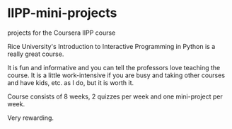 IIPP-mini-projects
==================

projects for the Coursera IIPP course

Rice University's Introduction to Interactive Programming in Python is a really great course.

It is fun and informative and you can tell the professors love teaching the course. It is a little work-intensive if you are busy and taking other courses and have kids, etc. as I do, but it is worth it.

Course consists of 8 weeks, 2 quizzes per week and one mini-project per week.

Very rewarding.
